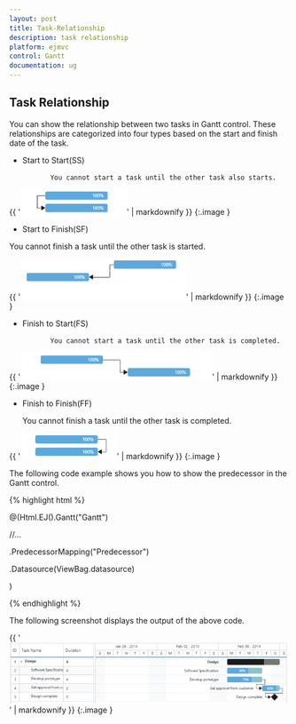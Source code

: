 ```yaml
---
layout: post
title: Task-Relationship
description: task relationship
platform: ejmvc
control: Gantt
documentation: ug
---
```


## Task Relationship

You can show the relationship between two tasks in Gantt control. These relationships are categorized into four types based on the start and finish date of the task.

*  Start to Start(SS)

              You cannot start a task until the other task also starts.

{{ '![C:/Users/Rajasekar/Desktop/SS.png](Task-Relationship_images/Task-Relationship_img1.png)' | markdownify }}
{:.image }


* Start to Finish(SF)

You cannot finish a task until the other task is started.

{{ '![C:/Users/Rajasekar/Desktop/SF.png](Task-Relationship_images/Task-Relationship_img2.png)' | markdownify }}
{:.image }


* Finish to Start(FS)

             You cannot start a task until the other task is completed.

{{ '![C:/Users/Rajasekar/Desktop/FS.png](Task-Relationship_images/Task-Relationship_img3.png)' | markdownify }}
{:.image }




* Finish to Finish(FF)

    You cannot finish a task until the other task is completed.

{{ '![C:/Users/Rajasekar/Desktop/FF.png](Task-Relationship_images/Task-Relationship_img4.png)' | markdownify }}
{:.image }


The following code example shows you how to show the predecessor in the Gantt control.





{% highlight html %}



@(Html.EJ().Gantt("Gantt")

//...

.PredecessorMapping("Predecessor")

.Datasource(ViewBag.datasource)

)



{% endhighlight %}





The following screenshot displays the output of the above code. 



{{ '![](Task-Relationship_images/Task-Relationship_img5.png)' | markdownify }}
{:.image }


